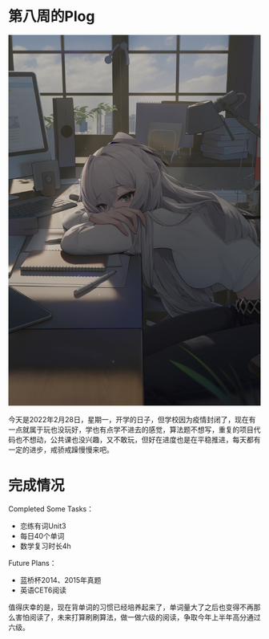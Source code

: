 # 第八周的Plog

![](Source/08/preface.jpg)

​		今天是2022年2月28日，星期一，开学的日子，但学校因为疫情封闭了，现在有一点就属于玩也没玩好，学也有点学不进去的感觉，算法题不想写，重复的项目代码也不想动，公共课也没兴趣，又不敢玩，但好在进度也是在平稳推进，每天都有一定的进步，戒骄戒躁慢慢来吧。



# 完成情况

Completed Some Tasks：

- 恋练有词Unit3
- 每日40个单词
- 数学复习时长4h

Future Plans：

- 蓝桥杯2014、2015年真题
- 英语CET6阅读

​		值得庆幸的是，现在背单词的习惯已经培养起来了，单词量大了之后也变得不再那么害怕阅读了，未来打算刷刷算法，做一做六级的阅读，争取今年上半年高分通过六级。

